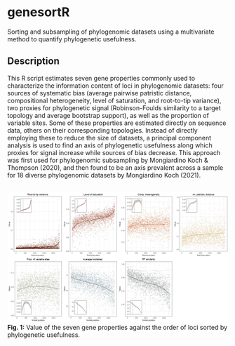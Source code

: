 # genesortR
Sorting and subsampling of phylogenomic datasets using a multivariate method to quantify phylogenetic usefulness.

## Description
This R script estimates seven gene properties commonly used to characterize the information content of loci in phylogenomic datasets: four sources of systematic bias (average pairwise patristic distance, compositional heterogeneity, level of saturation, and root-to-tip variance), two proxies for phylogenetic signal (Robinson-Foulds similarity to a target topology and average bootstrap support), as well as the proportion of variable sites. Some of these properties are estimated directly on sequence data, others on their corresponding topologies. Instead of directly employing these to reduce the size of datasets, a principal component analysis is used to find an axis of phylogenetic usefulness along which proxies for signal increase while sources of bias decrease. This approach was first used for phylogenomic subsampling by Mongiardino Koch & Thompson (2020), and then found to be an axis prevalent across a sample for 18 diverse phylogenomic datasets by Mongiardino Koch (2021).
<br/><br/>

![sorting_example](https://github.com/mongiardino/genesortR/blob/main/images/sorting_example.jpeg)
**Fig. 1:** Value of the seven gene properties against the order of loci sorted by phylogenetic usefulness.
